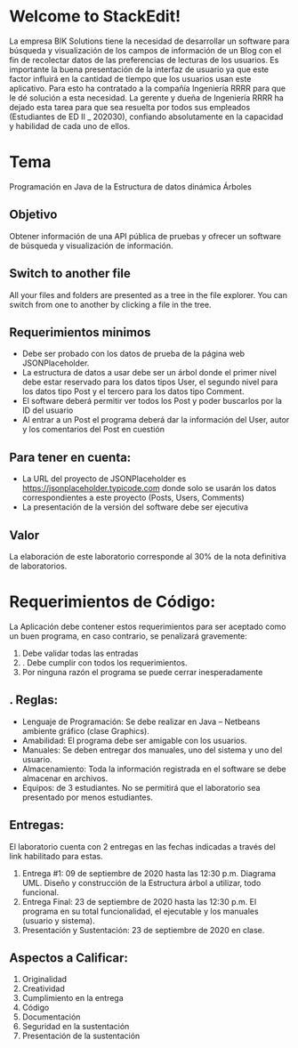 # Welcome to StackEdit!

La empresa BIK Solutions tiene la necesidad de desarrollar un software para búsqueda y visualización de los campos de información de un Blog con el fin de recolectar datos de las preferencias de lecturas de los usuarios. Es importante la buena presentación de la interfaz de usuario ya que este factor influirá en la cantidad de tiempo que los usuarios usan este aplicativo. Para esto ha contratado a la compañía Ingeniería RRRR para que le dé solución a esta necesidad. La gerente y dueña de Ingeniería RRRR ha dejado esta tarea para que sea resuelta por todos sus empleados (Estudiantes de ED II _ 202030), confiando absolutamente en la capacidad y habilidad de cada uno de ellos.


# Tema

Programación en Java de la Estructura de datos dinámica Árboles

## Objetivo

Obtener información de una API pública de pruebas y ofrecer un software de búsqueda y visualización de información.

## Switch to another file

All your files and folders are presented as a tree in the file explorer. You can switch from one to another by clicking a file in the tree.

## Requerimientos minimos

 

 - Debe ser probado con los datos de prueba de la página web JSONPlaceholder.
 - La estructura de datos a usar debe ser un árbol donde el primer nivel debe estar reservado para los datos tipos User, el segundo nivel para los datos tipo Post y el tercero para los datos tipo Comment.
 - El software deberá permitir ver todos los Post y poder buscarlos por la ID del usuario
 - Al entrar a un Post el programa deberá dar la información del User, autor y los comentarios del Post en cuestión

## Para tener en cuenta:
- La URL del proyecto de JSONPlaceholder es https://jsonplaceholder.typicode.com donde solo se usarán los datos correspondientes a este proyecto (Posts, Users, Comments)
- La presentación de la versión del software debe ser ejecutiva

## Valor
La elaboración de este laboratorio corresponde al 30% de la nota definitiva de laboratorios.

# Requerimientos de Código:


 La Aplicación debe contener estos requerimientos para ser aceptado como un buen programa, en caso contrario, se penalizará gravemente:
 

 1. Debe validar todas las entradas
 2. . Debe cumplir con todos los requerimientos. 
 3. Por ninguna razón el programa se puede cerrar inesperadamente

## . Reglas: 
 - Lenguaje de Programación: Se debe realizar en Java – Netbeans ambiente gráfico (clase Graphics). 
 -  Amabilidad: El programa debe ser amigable con los usuarios. 
 - Manuales: Se deben entregar dos manuales, uno del sistema y uno del usuario. 
 -  Almacenamiento: Toda la información registrada en el software se debe almacenar en archivos. 
 - Equipos: de 3 estudiantes. No se permitirá que el laboratorio sea presentado por menos estudiantes.

## Entregas: 

El laboratorio cuenta con 2 entregas en las fechas indicadas a través del link habilitado para estas. 

1. Entrega #1: 09 de septiembre de 2020 hasta las 12:30 p.m. Diagrama UML. Diseño y construcción de la Estructura árbol a utilizar, todo funcional. 
2. Entrega Final: 23 de septiembre de 2020 hasta las 12:30 p.m. El programa en su total funcionalidad, el ejecutable y los manuales (usuario y sistema). 
3. Presentación y Sustentación: 23 de septiembre de 2020 en clase.




## Aspectos a Calificar: 
1. Originalidad 
2. Creatividad 
3. Cumplimiento en la entrega 
4. Código 
5. Documentación 
6. Seguridad en la sustentación 
7. Presentación de la sustentación
```